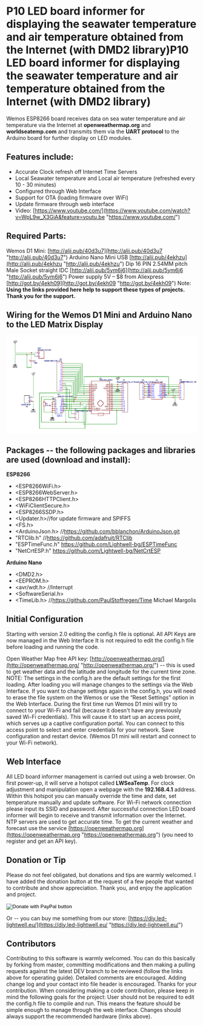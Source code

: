 # P10 LED board informer for displaying the seawater temperature and air temperature obtained from the Internet (with DMD2 library)P10 LED board informer for displaying the seawater temperature and air temperature obtained from the Internet (with DMD2 library)
Wemos ESP8266 board receives data on sea water temperature and air temperature via the Internet at **openweathermap.org** and **worldseatemp.com** and transmits them via the **UART protocol** to the Arduino board for further display on LED modules.

## Features include:
- Accurate Clock refresh off Internet Time Servers
- Local Seawater temperature and Local air temperature (refreshed every 10 - 30 minutes)
- Configured through Web Interface
- Support for OTA (loading firmware over WiFi)
- Update firmware through web interface
- Video: [https://www.youtube.com/](https://www.youtube.com/watch?v=WpL9w_X3GiA&feature=youtu.be "https://www.youtube.com/")

## Required Parts:
Wemos D1 Mini:  [http://alii.pub/40d3u7](http://alii.pub/40d3u7 "http://alii.pub/40d3u7")
Arduino Nano Mini USB [http://alii.pub/4ekhzu](http://alii.pub/4ekhzu "http://alii.pub/4ekhzu")
Dip 16 PIN 2.54MM pitch Male Socket straight IDC [http://alii.pub/5ym6j6](http://alii.pub/5ym6j6 "http://alii.pub/5ym6j6")
Power supply 5V  – $8 from Aliexpress [http://got.by/4ekh09](http://got.by/4ekh09 "http://got.by/4ekh09")
Note: **Using the links provided here help to support these types of projects. Thank you for the support.**

## Wiring for the Wemos D1 Mini and Arduino Nano to the LED Matrix Display
[![](https://github.com/Lightwell-bg/P10-LED-board-informer/blob/main/images/2021-08-23_16-40-08.png)](https://github.com/Lightwell-bg/P10-LED-board-informer/blob/main/images/2021-08-23_16-40-08.png)

## Packages -- the following packages and libraries are used (download and install):
**ESP8266**

- &lt;ESP8266WiFi.h&gt;
- &lt;ESP8266WebServer.h&gt;
- &lt;ESP8266HTTPClient.h&gt;
- &lt;WiFiClientSecure.h&gt;
- &lt;ESP8266SSDP.h&gt;
- &lt;Updater.h&gt;//for update firmware and SPIFFS
- &lt;FS.h&gt;
- &lt;ArduinoJson.h&gt;        //https://github.com/bblanchon/ArduinoJson.git
- "RTClib.h" //https://github.com/adafruit/RTClib
- "ESPTimeFunc.h" https://github.com/Lightwell-bg/ESPTimeFunc
- "NetCrtESP.h" https://github.com/Lightwell-bg/NetCrtESP

**Arduino Nano**

- &lt;DMD2.h&gt;
- &lt;EEPROM.h&gt;
- &lt;avr/wdt.h&gt; //Interrupt
- &lt;SoftwareSerial.h&gt;
- &lt;TimeLib.h&gt; //https://github.com/PaulStoffregen/Time Michael Margolis


## Initial Configuration
Starting with version 2.0 editing the config.h file is optional. All API Keys are now managed in the Web Interface It is not required to edit the config.h file before loading and running the code.

Open Weather Map free API key: [http://openweathermap.org/](http://openweathermap.org/ "http://openweathermap.org/") -- this is used to get weather data and the latitude and longitude for the current time zone. 
NOTE: The settings in the config.h are the default settings for the first loading. After loading you will manage changes to the settings via the Web Interface. If you want to change settings again in the config.h, you will need to erase the file system on the Wemos or use the “Reset Settings” option in the Web Interface.
During the first time run Wemos D1 mini will try to connect to your Wi-Fi and fail (because it doesn't have any previously saved Wi-Fi credentials). This will cause it to start up an access point, which serves up a captive configuration portal.
You can connect to this access point to select and enter credentials for your network. Save configuration and restart device. (Wemos  D1 mini will restart and connect to your Wi-Fi network).

## Web Interface
All LED board informer management is carried out using a web browser.  On first power-up, it  will serve a hotspot called **LWSeaTemp**. For clock adjustment and manipulation open a webpage with the **192.168.4.1** address. Within this hotspot you can manually override the time and date, set temperature manually and update software.
For Wi-Fi network connection please input its SSID and password.  After successful connection LED board informer will begin to receive and transmit information over the Internet. NTP servers are used to get accurate time. To get the current weather and forecast use the service [https://openweathermap.org](https://openweathermap.org "https://openweathermap.org") (you need to register and get an API key). 

## Donation or Tip
Please do not feel obligated, but donations and tips are warmly welcomed. I have added the donation button at the request of a few people that wanted to contribute and show appreciation. Thank you, and enjoy the application and project.

<form action="https://www.paypal.com/donate" method="post" target="_top">
<input type="hidden" name="hosted_button_id" value="7A5NNR3623WZ2" />
<input type="image" src="https://www.paypalobjects.com/en_US/i/btn/btn_donateCC_LG.gif" border="0" name="submit" title="PayPal - The safer, easier way to pay online!" alt="Donate with PayPal button" />
<img alt="" border="0" src="https://www.paypal.com/en_BG/i/scr/pixel.gif" width="1" height="1" />
</form>


Or -- you can buy me something from our store: [https://diy.led-lightwell.eu/](https://diy.led-lightwell.eu/ "https://diy.led-lightwell.eu/")

## Contributors
Contributing to this software is warmly welcomed. You can do this basically by forking from master, committing modifications and then making a pulling requests against the latest DEV branch to be reviewed (follow the links above for operating guide). Detailed comments are encouraged. Adding change log and your contact into file header is encouraged. Thanks for your contribution.
When considering making a code contribution, please keep in mind the following goals for the project:
User should not be required to edit the config.h file to compile and run. This means the feature should be simple enough to manage through the web interface.
Changes should always support the recommended hardware (links above).